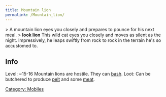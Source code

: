 ```yaml
---
title: Mountain lion
permalink: /Mountain_lion/
---
```


\> A mountain lion eyes you closely and prepares to pounce for his next
meal.
\> **look lion**
This wild cat eyes you closely and moves as silent as the night.
Impressively,
he leaps swiftly from rock to rock in the terrain he's so accustomed
to.

## Info

Level: ~15-16
Mountain lions are hostile. They can [bash](bash "wikilink").
Loot: Can be butchered to produce [pelt](a_fine_lion_pelt "wikilink")
and some [meat](meat "wikilink").

[Category: Mobiles](Category:_Mobiles "wikilink")